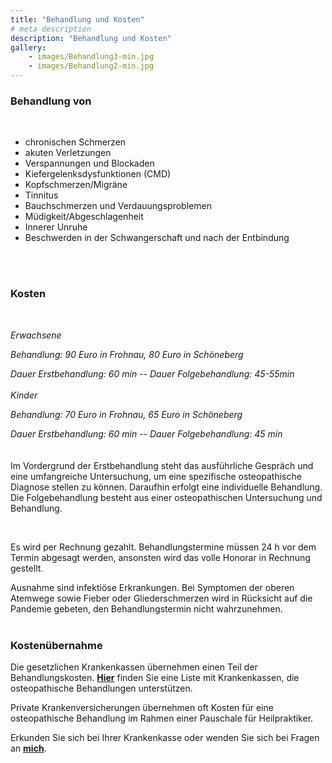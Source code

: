 ```yaml
---
title: "Behandlung und Kosten"
# meta description
description: "Behandlung und Kosten"
gallery: 
    - images/Behandlung3-min.jpg
    - images/Behandlung2-min.jpg
---  
```



### Behandlung von  
<br>

* chronischen Schmerzen
* akuten Verletzungen
* Verspannungen und Blockaden
* Kiefergelenksdysfunktionen (CMD)
* Kopfschmerzen/Migräne
* Tinnitus
* Bauchschmerzen und Verdauungsproblemen
* Müdigkeit/Abgeschlagenheit
* Innerer Unruhe
* Beschwerden in der Schwangerschaft und nach der Entbindung  
<br>
<br>  


### Kosten 

<br>

*Erwachsene*

*Behandlung: 90 Euro in Frohnau, 80 Euro in Schöneberg*  <br>

*Dauer Erstbehandlung: 60 min -- Dauer Folgebehandlung: 45-55min*
<br>
<br>
*Kinder*<br>

*Behandlung: 70 Euro in  Frohnau, 65 Euro in Schöneberg*<br>

*Dauer Erstbehandlung: 60 min -- Dauer Folgebehandlung: 45 min* <br>
<br>
<br>
Im Vordergrund der Erstbehandlung steht das ausführliche Gespräch und eine umfangreiche Untersuchung, um eine spezifische osteopathische Diagnose stellen zu können. Daraufhin erfolgt eine individuelle Behandlung.  
Die Folgebehandlung besteht aus einer osteopathischen Untersuchung und Behandlung.  

<br>

Es wird per Rechnung gezahlt.
Behandlungstermine müssen 24 h vor dem Termin abgesagt werden, ansonsten wird das volle Honorar in Rechnung gestellt.
<br>

Ausnahme sind infektiöse Erkrankungen. Bei Symptomen der oberen Atemwege sowie Fieber oder Gliederschmerzen wird in Rücksicht auf die Pandemie gebeten, den Behandlungstermin nicht wahrzunehmen.
<br>
<br>

### Kostenübernahme  
Die gesetzlichen Krankenkassen übernehmen einen Teil der Behandlungskosten. **[Hier](https://www.krankenkassen.de/gesetzliche-krankenkassen/leistungen-gesetzliche-krankenkassen/alternative-heilmethoden/osteopathie)** finden Sie eine Liste mit Krankenkassen, die osteopathische Behandlungen unterstützen.  

Private Krankenversicherungen übernehmen oft Kosten für eine osteopathische Behandlung im Rahmen einer Pauschale für Heilpraktiker.  
  
Erkunden Sie sich bei Ihrer Krankenkasse oder wenden Sie sich bei Fragen an **[mich](https://www.osteopathiekammhoff.de/kontakt/ "Kontakt")**.  